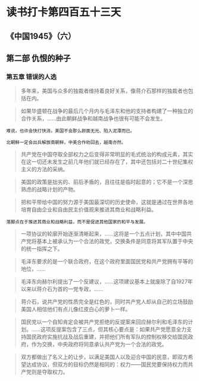 # 读书打卡第四百五十三天
## 《中国1945》（六）
## 第二部 仇恨的种子
### 第五章 错误的人选

> 多年来，美国与众多的独裁者维持着良好关系，像蒋介石那样的独裁者也包括在内。

> 如果华盛顿在战争的最后几个月内与毛泽东和他的支持者构建了一种独立的合作关系，……由此朝鲜战争和越南战争也很有可能不会发生。
```
难说，也许会快打快消，美国不会那么颜面无光、陷入泥潭而已。

北朝鲜一定会出兵解放南朝鲜，中美合作劝回去，越南亦然。
```
> 共产党在中国夺取全部权力之后变得非常明显的毛式统治的构成元素，其实在这一切还未发生之前几年他们就已经存在了，其中还包括对二十世纪集权主义的方法的采纳。

> 美国的政策是拙劣的、前后矛盾的，且往往是临时起意的；它不是一个深思熟虑的战略计划的产物。

> 把和平带给中国的努力源于美国最深切的历史使命，这就是通过在世界各地培育自由企业和自由民主价值观来推进其商业和战略利益。
```
落脚点在于推进其商业和战略利益，而不是促进其他国家的和平与发展。
```
> 一项协议的轮廓开始逐渐清晰起来，……这将是一个五点计划，其中中国共产党将基本上被承认为一个合法的政党，交换条件是同意将其军队置于中央的统一指挥之下。

> 毛泽东要求的是一个联合政府，在这个政府里面国民党和共产党拥有平等的地位，……

> 毛泽东向赫尔利提出了一个反建议，……这项建议基本上就废除了自1927年以来以蒋介石为首的一党专政，……

> 蒋介石，说共产党的性质完全是红色的，同时共产党人却从自己的立场鼓励美国人相信他们有点儿像红皮白心的萝卜一样。

> 国民党以一个自知肯定会被共产党拒绝的反提案来回应赫尔利和毛泽东的计划。……这项反提案包含了三点，但其核心要点是：如果共产党愿意全力支持国民政府实施抗战及战后重建，并把他们所有军队的控制权移交给国民政府，作为交换，中央政府将同意承认共产党为一个合法的政党。

> 双方都做出了名义上的让步，以满足美国人以及迎合中国的民意，即双方希望达成协议，但双方的目标仍然是相同的：权力——国民党要保持权力而共产党则是夺取权力。